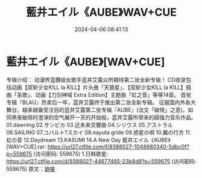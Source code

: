 ﻿---
title: 藍井エイル《AUBE》WAV+CUE
date: 2024-04-06 08:41:13
categories: 外语音乐
tags: 外语音乐
---
# 藍井エイル《AUBE》[WAV+CUE]

专辑介绍：
动漫界蓝鑽级女歌手蓝井艾露众所期待第二张全新专辑！
CD收录包括动画【双斩少女KILL la KILL】片头曲「天狼星」、【双斩少女KILL la
KILL】插曲「圣歌」、动画【刀剑神域 Extra Edition】主题曲「虹之音」等等14首。
首张专辑『BLAU』热卖后一年，蓝井艾露终于推出第二张全新专辑。
征服国内外各大舞台，越来越备受注目的蓝井艾露第二张专辑『AUBE』(法文「破晓」之意)，如同黑夜破晓时澄淨的空气展开一天的开始般，蓝井艾露所带来的超强力音乐作品。
01.dawning
02.サンビカ
03.近未来交響曲
04.シリウス
05.アストラル
06.SAILING
07.コバルト?スカイ
08.nayuta gride
09.惑星の唄
10.翼の行方
11.虹の音
12.Daydream
13.KASUMI
14.A New Day
藍井エイル《AUBE》[WAV+CUE].rar: https://url27.ctfile.com/f/9388027-1048980340-5dbc0f?p=559675
(访问密码: 559675)
1.日韩歌星: https://url27.ctfile.com/d/9388027-44677465-23b8d8?p=559675
(访问密码: 559675)
原文：[链接](https://blog.sina.com.cn/s/blog_1647c7e760103150m.html)